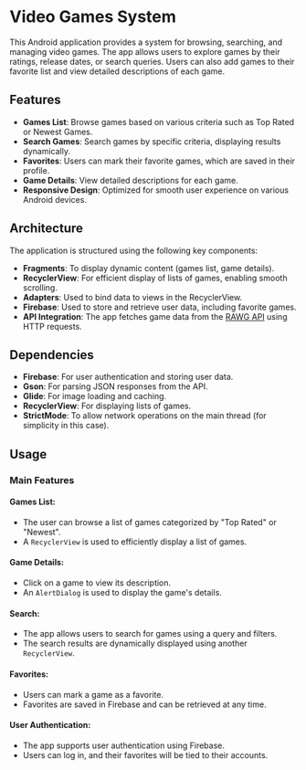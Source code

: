 # Video Games System

This Android application provides a system for browsing, searching, and managing video games. The app allows users to explore games by their ratings, release dates, or search queries. Users can also add games to their favorite list and view detailed descriptions of each game.

## Features

- **Games List**: Browse games based on various criteria such as Top Rated or Newest Games.
- **Search Games**: Search games by specific criteria, displaying results dynamically.
- **Favorites**: Users can mark their favorite games, which are saved in their profile.
- **Game Details**: View detailed descriptions for each game.
- **Responsive Design**: Optimized for smooth user experience on various Android devices.

## Architecture

The application is structured using the following key components:

- **Fragments**: To display dynamic content (games list, game details).
- **RecyclerView**: For efficient display of lists of games, enabling smooth scrolling.
- **Adapters**: Used to bind data to views in the RecyclerView.
- **Firebase**: Used to store and retrieve user data, including favorite games.
- **API Integration**: The app fetches game data from the [RAWG API](https://rawg.io/) using HTTP requests.

## Dependencies

- **Firebase**: For user authentication and storing user data.
- **Gson**: For parsing JSON responses from the API.
- **Glide**: For image loading and caching.
- **RecyclerView**: For displaying lists of games.
- **StrictMode**: To allow network operations on the main thread (for simplicity in this case).

## Usage

### Main Features

#### Games List:
- The user can browse a list of games categorized by "Top Rated" or "Newest".
- A `RecyclerView` is used to efficiently display a list of games.

#### Game Details:
- Click on a game to view its description.
- An `AlertDialog` is used to display the game's details.

#### Search:
- The app allows users to search for games using a query and filters.
- The search results are dynamically displayed using another `RecyclerView`.

#### Favorites:
- Users can mark a game as a favorite.
- Favorites are saved in Firebase and can be retrieved at any time.

#### User Authentication:
- The app supports user authentication using Firebase.
- Users can log in, and their favorites will be tied to their accounts.

